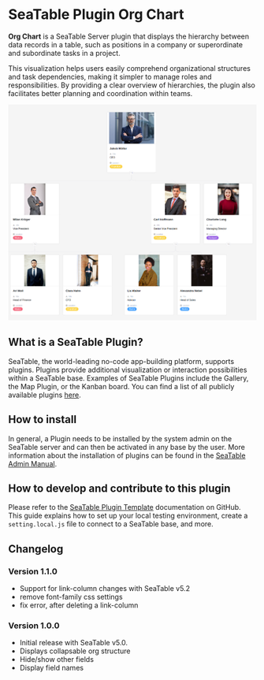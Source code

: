 # SeaTable Plugin Org Chart

**Org Chart** is a SeaTable Server plugin that displays the hierarchy between data records in a table, such as positions in a company or superordinate and subordinate tasks in a project.

This visualization helps users easily comprehend organizational structures and task dependencies, making it simpler to manage roles and responsibilities. By providing a clear overview of hierarchies, the plugin also facilitates better planning and coordination within teams.

![Screenshot of Org Chart](./org-chart.png)

## What is a SeaTable Plugin?

SeaTable, the world-leading no-code app-building platform, supports plugins. Plugins provide additional visualization or interaction possibilities within a SeaTable base. Examples of SeaTable Plugins include the Gallery, the Map Plugin, or the Kanban board. You can find a list of all publicly available plugins [here](https://cloud.seatable.io/apps/custom/plugin-archive).

## How to install

In general, a Plugin needs to be installed by the system admin on the SeaTable server and can then be activated in any base by the user. More information about the installation of plugins can be found in the [SeaTable Admin Manual](https://admin.seatable.io/configuration/plugins/?h=plugins).

## How to develop and contribute to this plugin

Please refer to the [SeaTable Plugin Template](https://github.com/seatable/seatable-plugin-template-base/tree/TB-staging) documentation on GitHub. This guide explains how to set up your local testing environment, create a `setting.local.js` file to connect to a SeaTable base, and more.

## Changelog

### Version 1.1.0

- Support for link-column changes with SeaTable v5.2
- remove font-family css settings
- fix error, after deleting a link-column

### Version 1.0.0

- Initial release with SeaTable v5.0.
- Displays collapsable org structure
- Hide/show other fields
- Display field names

